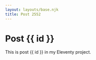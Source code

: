 ```yaml
---
layout: layouts/base.njk
title: Post 2552
---
```


# Post {{ id }}

This is post {{ id }} in my Eleventy project.
